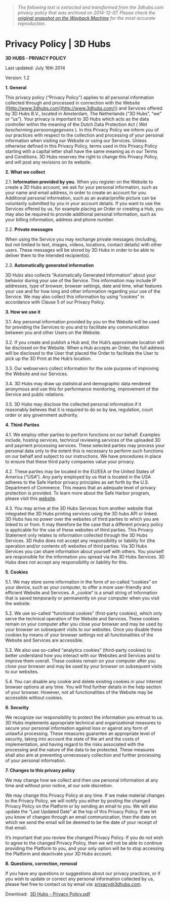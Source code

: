 > *The following text is extracted and transformed from the 3dhubs.com privacy policy that was archived on 2014-12-07. Please check the [original snapshot on the Wayback Machine](https://web.archive.org/web/20141207133117id_/http%3A//www.3dhubs.com/privacy-policy) for the most accurate reproduction.*

# Privacy Policy | 3D Hubs

**3D HUBS - PRIVACY POLICY**

Last updated: July 16th 2014

Version: 1.2

**1\. General**

This privacy policy (“Privacy Policy”) applies to all personal information collected through and processed in connection with the Website ([http://www.3dhubs.com](http://www.3dhubs.com/)) and Services offered by 3D Hubs B.V., located in Amsterdam, The Netherlands (“3D Hubs”, “we” or “us”). Your privacy is important to 3D Hubs which acts as the data controller within the meaning of the Dutch Data Protection Act ( _Wet bescherming persoonsgegevens_ ). In this Privacy Policy we inform you of our practices with respect to the collection and processing of your personal information when visiting our Website or using our Services. Unless otherwise defined in this Privacy Policy, terms used in this Privacy Policy starting with a capital letter shall have the same meaning as in our Terms and Conditions. 3D Hubs reserves the right to change this Privacy Policy, and will post any revisions on its website.

**2\. What we collect**

2.1. **Information provided by you.** When you register on the Website to create a 3D Hubs account, we ask for your personal information, such as your name and email address, in order to create an account for you. Additional personal information, such as an avatar/profile picture can be voluntarily submitted by you in your account details. If you want to use the Services offered by us, for example placing an Order or creating a Hub, you may also be required to provide additional personal information, such as your billing information, address and phone number.

2.2. **Private messages**

When using the Service you may exchange private messages (including, but not limited to text, images, videos, locations, contact details) with other users. These messages will be stored by 3D Hubs in order to be able to deliver them to the intended recipient(s).

2.3. **Automatically generated information**

3D Hubs also collects “Automatically Generated Information” about your behavior during your use of the Service. This information may include IP addresses, type of browser, browser settings, date and time, what features your use and for how long and other information regarding your use of the Service. We may also collect this information by using “cookies” in accordance with Clause 5 of our Privacy Policy.

**3\. How we use it**

3.1. Any personal information provided by you on the Website will be used for providing the Services to you and to facilitate any communication between you and other Users on the Website.

3.2. If you create and publish a Hub and, the Hub’s approximate location will be disclosed on the Website. When a Hub accepts an Order, the full address will be disclosed to the User that placed the Order to facilitate the User to pick up the 3D Print at the Hub’s location.

3.3. Our webservers collect information for the sole purpose of improving the Website and our Services.

3.4. 3D Hubs may draw up statistical and demographic data rendered anonymous and use this for performance monitoring, improvement of the Service and public relations.

3.5. 3D Hubs may disclose the collected personal information if it reasonably believes that it is required to do so by law, regulation, court order or any government authority.

**4\. Third-Parties**

4.1. We employ other parties to perform functions on our behalf. Examples include, hosting services, technical reviewing services of the uploaded 3D and payment processing services. These selected parties may process your personal data only to the extent this is necessary to perform such functions on our behalf and subject to our instructions. We have procedures in place to ensure that these third party companies value your privacy.

4.2. These parties may be located in the EU/EEA or the United States of America (“USA”). Any party employed by us that is located in the USA adheres to the Safe Harbor privacy principles as set forth by the U.S. Department of Commerce. This means that an adequate level of privacy protection is provided. To learn more about the Safe Harbor program, please visit this [website](http://www.export.gov/safeharbor/).

4.3. You may arrive at the 3D Hubs Services from another website that integrated the 3D Hubs printing services using the 3D hubs API or linked. 3D Hubs has no power over the websites of third parties to which you are linked to or from. It may therefore be the case that a different privacy policy is applicable for the use of these websites of third parties. This Privacy Statement only relates to information collected through the 3D Hubs Services. 3D Hubs does not accept any responsibility or liability for (the operation and/or contents of) websites of third parties. Via 3D Hubs Services you can share information about yourself with others. You yourself are responsible for the information you spread via the 3D Hubs Services. 3D Hubs does not accept any responsibility or liability for this.

**5\. Cookies**

5.1. We may store some information in the form of so-called “cookies” on your device, such as your computer, to offer a more user-friendly and efficient Website and Services. A „cookie“ is a small string of information that is saved temporarily or permanently on your computer when you visit the website.

5.2. We use so-called “functional cookies” (first-party cookies), which only serve the technical operation of the Website and Services. These cookies remain on your computer after you close your browser and may be used by your browser on subsequent visits to our websites. Once you disable these cookies by means of your browser settings not all functionalities of the Website and Services are accessible.

5.3. We also use so-called “analytics cookies” (third-party cookies) to better understand how you interact with our Websites and Services and to improve them overall. These cookies remain on your computer after you close your browser and may be used by your browser on subsequent visits to our websites.

5.4. You can disable any cookie and delete existing cookies in your Internet browser options at any time. You will find further details in the help section of your browser. However, not all functionalities of the Website may be accessible without cookies.

**6\. Security**

We recognize our responsibility to protect the information you entrust to us. 3D Hubs implements appropriate technical and organizational measures to secure your personal information against loss or against any form of unlawful processing. These measures guarantee an appropriate level of security, taking into account the state of the art and the costs of implementation, and having regard to the risks associated with the processing and the nature of the data to be protected. These measures shall also aim at preventing unnecessary collection and further processing of your personal information.

**7\. Changes to this privacy policy**

We may change how we collect and then use personal information at any time and without prior notice, at our sole discretion. 

We may change this Privacy Policy at any time. If we make material changes to the Privacy Policy, we will notify you either by posting the changed Privacy Policy on the Platform or by sending an email to you. We will also update the “Last Updated Date” at the top of this Privacy Policy. If we let you know of changes through an email communication, then the date on which we send the email will be deemed to be the date of your receipt of that email.

It’s important that you review the changed Privacy Policy. If you do not wish to agree to the changed Privacy Policy, then we will not be able to continue providing the Platform to you, and your only option will be to stop accessing the Platform and deactivate your 3D Hubs account.

**8\. Questions, correction, removal**

If you have any questions or suggestions about our privacy practices, or if you wish to update or correct any personal information collected by us, please feel free to contact us by email via: [privacy@3dhubs.com](mailto:privacy@3dhubs.com).

Download:  [3D Hubs - Privacy Policy.pdf](http://www.3dhubs.com/sites/default/files/media/3D%20Hubs%20-%20Privacy%20Policy.pdf)
